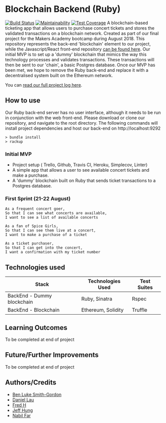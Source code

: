 # Blockchain Backend (Ruby)
[![Build Status](https://travis-ci.com/archmagos/blockchain-backend-ruby.svg?branch=development)](https://travis-ci.com/archmagos/blockchain-backend-ruby) [![Maintainability](https://api.codeclimate.com/v1/badges/8fb0dd85e11fc6c6333c/maintainability)](https://codeclimate.com/github/archmagos/blockchain-backend-ruby/maintainability) [![Test Coverage](https://api.codeclimate.com/v1/badges/8fb0dd85e11fc6c6333c/test_coverage)](https://codeclimate.com/github/archmagos/blockchain-backend-ruby/test_coverage)
A blockchain-based ticketing app that allows users to purchase concert tickets and stores the validated transactions on a blockchain network. Created as part of our final project for the Makers Academy bootcamp during August 2018.
This repository represents the back-end 'blockchain' element to our project, while the Javascript/React front-end repository [can be found here](https://github.com/jeff1108/blockchain-ticketing-app). Our initial MVP is to set up a 'dummy' blockchain that mimics the way this technology processes and validates transactions. These transactions will then be sent to our 'chain', a basic Postgres database.
Once our MVP has been met, we hope to remove the Ruby back-end and replace it with a decentralised system built on the Ethereum network.

You can [read our full project log here](https://hackmd.io/FugFiGBnQ0ivaJpLaANYhQ).

## How to use
Our Ruby back-end server has no user interface, although it needs to be run in conjunction with the web front-end.
Please download or clone our repository, and navigate to the root directory. The following commands will install project dependencies and host our back-end on http://localhost:9292
```
> bundle install
> rackup
```

### Initial MVP
* Project setup ( Trello, Github, Travis CI, Heroku, Simplecov, Linter)
* A simple app that allows a user to see available concert tickets and make a purchase.
* A 'dummy' blockchain built on Ruby that sends ticket transactions to a Postgres database.

### First Sprint (21-22 August)
```
As a frequent concert goer,
So that I can see what concerts are available,
I want to see a list of available concerts
```
```
As a fan of Spice Girls,
So that I can see them live at a concert,
I want to make a purchase of a ticket
```
```
As a ticket purchaser,
So that I can get into the concert,
I want a confirmation with my ticket number
```

## Technologies used
| Stack    | Technologies Used | Test Suites |
| -------- | ----------------- | ----------- |
| BackEnd - Dummy blockchain   | Ruby, Sinatra     | Rspec       |
| BackEnd - Blockchain         | Ethereum, Solidity     | Truffle       |

## Learning Outcomes
To be completed at end of project

## Future/Further Improvements
To be completed at end of project

## Authors/Credits
* [Ben Luke Smith-Gordon](https://github.com/Ben-893)
* [Daniel Lau](https://github.com/dct-lau17)
* [Fred H](https://github.com/archmagos)
* [Jeff Hung](https://github.com/jeff1108)
* [Nabil Far](https://github.com/bilfar)
